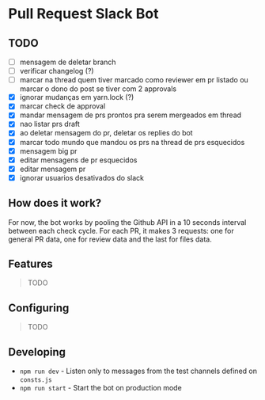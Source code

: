 # Pull Request Slack Bot

## TODO

- [ ] mensagem de deletar branch
- [ ] verificar changelog (?)
- [ ] marcar na thread quem tiver marcado como reviewer em pr listado ou marcar o dono do post se tiver com 2 approvals
- [x] ignorar mudanças em yarn.lock (?)
- [x] marcar check de approval
- [x] mandar mensagem de prs prontos pra serem mergeados em thread
- [x] nao listar prs draft
- [x] ao deletar mensagem do pr, deletar os replies do bot
- [x] marcar todo mundo que mandou os prs na thread de prs esquecidos
- [x] mensagem big pr
- [x] editar mensagens de pr esquecidos
- [x] editar mensagem pr
- [x] ignorar usuarios desativados do slack

## How does it work?

For now, the bot works by pooling the Github API in a 10 seconds interval between each check cycle. For each PR, it makes 3 requests: one for general PR data, one for review data and the last for files data.

## Features

> TODO

## Configuring

> TODO

## Developing

- `npm run dev` - Listen only to messages from the test channels defined on `consts.js`
- `npm run start` - Start the bot on production mode
